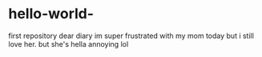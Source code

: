 # hello-world-
first repository
dear diary im super frustrated with my mom today but i still love her. but she's hella annoying lol 
